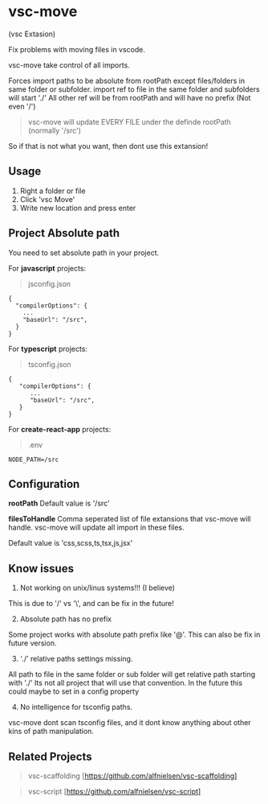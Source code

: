# vsc-move

(vsc Extasion)

Fix problems with moving files in vscode.

vsc-move take control of all imports.

Forces import paths to be absolute from rootPath except files/folders in same folder or subfolder.
import ref to file in the same folder and subfolders will start './'
All other ref will be from rootPath and will have no prefix (Not even '/')

> vsc-move will update EVERY FILE under the definde rootPath (normally '/src')

So if that is not what you want, then dont use this extansion!

## Usage

1. Right a folder or file
2. Click 'vsc Move'
3. Write new location and press enter

## Project Absolute path

You need to set absolute path in your project.


For **javascript** projects:

> jsconfig.json

```
{
  "compilerOptions": {
    ...
    "baseUrl": "/src",
  }
}
```

For **typescript** projects:

> tsconfig.json

```
{
   "compilerOptions": {
      ...
      "baseUrl": "/src",
   }
}
```

For **create-react-app** projects:

> .env

```
NODE_PATH=/src
```

## Configuration

**rootPath**
Default value is '/src'

**filesToHandle**
Comma seperated list of file extansions that vsc-move will handle.
vsc-move will update all import in these files.

Default value is 'css,scss,ts,tsx,js,jsx'


## Know issues

1. Not working on unix/linus systems!!! (I believe)

This is due to '/' vs '\\', and can be fix in the future!

2. Absolute path has no prefix

Some project works with absolute path prefix like '@'.
This can also be fix in future version.

3. './' relative paths settings missing.

All path to file in the same folder or sub folder will get relative path starting with './'
Its not all project that will use that convention.
In the future this could maybe to set in a config property

4. No intelligence for tsconfig paths.

vsc-move dont scan tsconfig files, and it dont know anything about other kins of path manipulation.


## Related Projects

> vsc-scaffolding [https://github.com/alfnielsen/vsc-scaffolding]

> vsc-script [https://github.com/alfnielsen/vsc-script]
